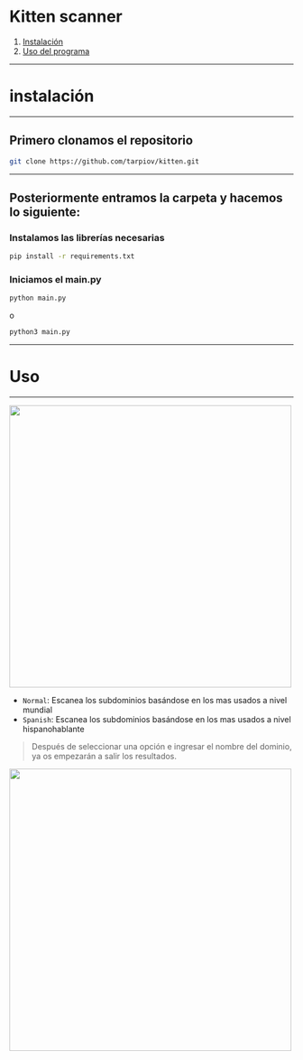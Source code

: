 
# Kitten scanner

1. [Instalación](#instalación)
2. [Uso del programa](#uso)



---
# instalación
---
## Primero clonamos el repositorio
```sh
git clone https://github.com/tarpiov/kitten.git
```


---
## Posteriormente entramos la carpeta y hacemos lo siguiente:

### Instalamos las librerías necesarias

```sh
pip install -r requirements.txt
```

### Iniciamos el main.py

```sh
python main.py
```
o
```sh
python3 main.py
```

---

# Uso
---

<img src="https://media.discordapp.net/attachments/1271321869760598081/1274181511217942648/image.png?ex=66c15181&is=66c00001&hm=77f5839bededdf762049dbd7387dfaf6a4c904728eba14d42f1846bef1b29e58&=&format=webp&quality=lossless&width=939&height=904" width=500>

- `Normal`: Escanea los subdominios basándose en los mas usados a nivel mundial
- `Spanish`: Escanea los subdominios basándose en los mas usados a nivel hispanohablante

> Después de seleccionar una opción e ingresar el nombre del dominio, ya os empezarán a salir los resultados.
<img src="https://media.discordapp.net/attachments/1271321869760598081/1274182086642765947/image.png?ex=66c1520a&is=66c0008a&hm=d20670239af7fbb0b1c65104659cc19ea8eca8817ad63967797d29f995605c5b&=&format=webp&quality=lossless&width=577&height=525" width=500>


